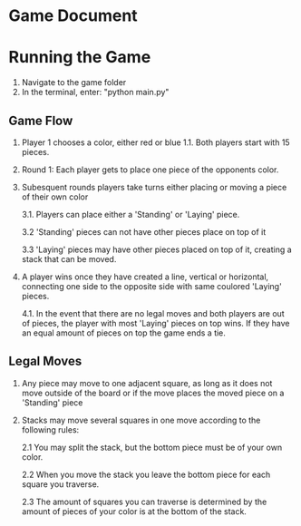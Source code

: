 # Game Document

# Running the Game
1. Navigate to the game folder
2. In the terminal, enter: "python main.py"

## Game Flow

1. Player 1 chooses a color, either red or blue
    1.1. Both players start with 15 pieces.
2. Round 1: Each player gets to place one piece of the opponents color.

3. Subesquent rounds players take turns either placing or moving a piece of their own color
   
    3.1. Players can place either a 'Standing' or 'Laying' piece.
   
    3.2 'Standing' pieces can not have other pieces place on top of it
   
    3.3 'Laying' pieces may have other pieces placed on top of it, creating a stack that can be moved.

4. A player wins once they have created a line, vertical or horizontal, connecting one side to the opposite side with same coulored 'Laying' pieces.
   
    4.1. In the event that there are no legal moves and both players are out of pieces, the player with most 'Laying' pieces on top wins. If they have an equal amount of pieces on top the game ends a tie.

## Legal Moves
1. Any piece may move to one adjacent square, as long as it does not move outside of the board or if the move places the moved piece on a 'Standing' piece
2. Stacks may move several squares in one move according to the following rules:

    2.1 You may split the stack, but the bottom piece must be of your own color.
   
    2.2 When you move the stack you leave the bottom piece for each square you traverse.
   
    2.3 The amount of squares you can traverse is determined by the amount of pieces of your color is at the bottom of the stack.


